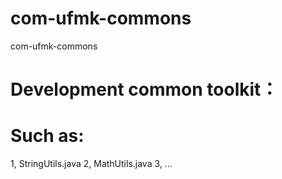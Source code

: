 # com-ufmk-commons
com-ufmk-commons

# Development common toolkit：
# Such as:
1, StringUtils.java
2, MathUtils.java
3, ...
